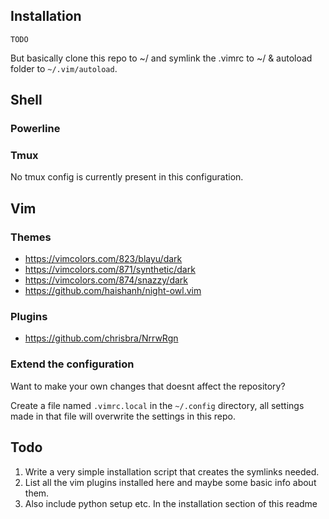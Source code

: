 ## Installation
`TODO`

But basically clone this repo to ~/ and symlink the .vimrc to ~/ & autoload folder to `~/.vim/autoload`.

## Shell
### Powerline

### Tmux
No tmux config is currently present in this configuration.

## Vim
### Themes

* https://vimcolors.com/823/blayu/dark
* https://vimcolors.com/871/synthetic/dark
* https://vimcolors.com/874/snazzy/dark
* https://github.com/haishanh/night-owl.vim

### Plugins
* https://github.com/chrisbra/NrrwRgn

### Extend the configuration
Want to make your own changes that doesnt affect the repository?

Create a file named `.vimrc.local` in the `~/.config` directory, all settings made
in that file will overwrite the settings in this repo.

## Todo
1. Write a very simple installation script that creates the symlinks needed.
2. List all the vim plugins installed here and maybe some basic info about them.
3. Also include python setup etc. In the installation section of this readme

